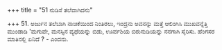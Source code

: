 +++
title = "51 ನುಡಿಸೆ ತಲೆವಾಗಿದನು"

+++
51. ಅರ್ಜುನ ತಲೆಬಾಗಿ ನಾಚಿಕೆಯಿಂದ ನಿಂತಿರಲು, ಇಂದ್ರನು ಅವನನ್ನು ಮತ್ತೆ ಆಲಿಂಗಿಸಿ ಮುಖವನ್ನೆತ್ತಿ ಮುಂಡಾಡಿ 'ಮಗುವೇ, ಮನಸ್ಸಿನ ವ್ಯಥೆಯನ್ನು ಬಿಡು, ಊರ್ವಶಿಯ ಬಿರುನುಡಿಯನ್ನು ನನಗಾಗಿ ಸೈರಿಸು. ಹೆಂಗಸರ ಮಾತಿನಲ್ಲಿ ಏನಿದೆ ? - ಎಂದನು.